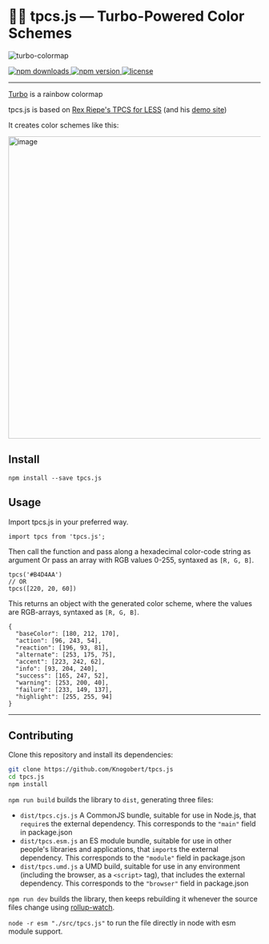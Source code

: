# 👨‍🎨 tpcs.js — Turbo-Powered Color Schemes

![turbo-colormap](https://user-images.githubusercontent.com/770560/89133643-3c10e580-d4b9-11ea-9cc1-07bd44bada73.png)

<a href="https://www.npmjs.com/package/tpcs.js">
    <img alt="npm downloads" src="https://img.shields.io/npm/dt/tpcs.js.svg?style=flat" />
</a>
<a href="https://www.npmjs.com/package/tpcs.js">
    <img alt="npm version" src="https://img.shields.io/npm/v/tpcs.js.svg?style=flat" />
</a>
<a href="./LICENSE">
    <img alt="license" src="https://img.shields.io/badge/license-MIT-blue.svg" />
</a>

---

[Turbo](https://ai.googleblog.com/2019/08/turbo-improved-rainbow-colormap-for.html) is a rainbow colormap

tpcs.js is based on [Rex Riepe's TPCS for LESS](https://github.com/rexriepe/tpcs) (and his [demo site](https://rexriepe.github.io/tpcs/))

It creates color schemes like this:

<img width="604" alt="image" src="https://user-images.githubusercontent.com/770560/89133696-b9d4f100-d4b9-11ea-8f0b-e7ba5cc59048.png">

## Install

```
npm install --save tpcs.js
```

## Usage

Import tpcs.js in your preferred way.
```
import tpcs from 'tpcs.js';
```
Then call the function and pass along a hexadecimal color-code string as argument
Or pass an array with RGB values 0-255, syntaxed as `[R, G, B]`.

```
tpcs('#B4D4AA')
// OR
tpcs([220, 20, 60])
```

This returns an object with the generated color scheme, where the values are RGB-arrays, syntaxed as `[R, G, B]`.

```
{
  "baseColor": [180, 212, 170],
  "action": [96, 243, 54],
  "reaction": [196, 93, 81],
  "alternate": [253, 175, 75],
  "accent": [223, 242, 62],
  "info": [93, 204, 240],
  "success": [165, 247, 52],
  "warning": [253, 200, 40],
  "failure": [233, 149, 137],
  "highlight": [255, 255, 94]
}
```

---

## Contributing

Clone this repository and install its dependencies:

```bash
git clone https://github.com/Knogobert/tpcs.js
cd tpcs.js
npm install
```

`npm run build` builds the library to `dist`, generating three files:

* `dist/tpcs.cjs.js`
    A CommonJS bundle, suitable for use in Node.js, that `require`s the external dependency. This corresponds to the `"main"` field in package.json
* `dist/tpcs.esm.js`
    an ES module bundle, suitable for use in other people's libraries and applications, that `import`s the external dependency. This corresponds to the `"module"` field in package.json
* `dist/tpcs.umd.js`
    a UMD build, suitable for use in any environment (including the browser, as a `<script>` tag), that includes the external dependency. This corresponds to the `"browser"` field in package.json

`npm run dev` builds the library, then keeps rebuilding it whenever the source files change using [rollup-watch](https://github.com/rollup/rollup-watch).

`node -r esm "./src/tpcs.js"` to run the file directly in node with esm module support.
